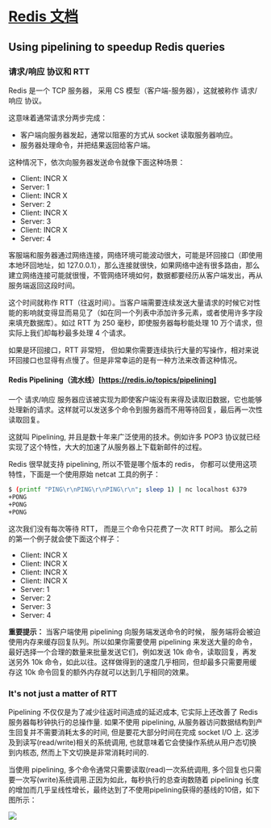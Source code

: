 # [Redis 文档](https://redis.io/documentation)

## Using pipelining to speedup Redis queries

### 请求/响应 协议和 RTT

Redis 是一个 TCP 服务器， 采用 CS 模型（客户端-服务器），这就被称作 请求/响应 协议。

这意味着通常请求分两步完成：

- 客户端向服务器发起，通常以阻塞的方式从 socket 读取服务器响应。
- 服务器处理命令，并把结果返回给客户端。

这种情况下，依次向服务器发送命令就像下面这种场景：

- Client: INCR X
- Server: 1
- Client: INCR X
- Server: 2
- Client: INCR X
- Server: 3
- Client: INCR X
- Server: 4

客服端和服务器通过网络连接，网络环境可能波动很大，可能是环回接口（即使用本地环回地址，如 127.0.0.1），那么连接就很快，如果网络中途有很多路由，那么建立网络连接可能就很慢，不管网络环境如何，数据都要经历从客户端发出，再从服务端返回这段时间。

这个时间就称作 RTT（往返时间）。当客户端需要连续发送大量请求的时候它对性能的影响就变得显而易见了（如在同一个列表中添加许多元素，或者使用许多字段来填充数据库）。如过 RTT 为 250 毫秒，即使服务器每秒能处理 10 万个请求，但实际上我们却每秒最多处理 4 个请求。

如果是环回接口，RTT 非常短， 但如果你需要连续执行大量的写操作，相对来说环回接口也显得有点慢了。但是非常幸运的是有一种方法来改善这种情况。

#### Redis Pipelining（流水线）[https://redis.io/topics/pipelining]

一个 请求/响应 服务器应该被实现为即使客户端没有来得及读取旧数据，它也能够处理新的请求。这样就可以发送多个命令到服务器而不用等待回复，最后再一次性读取回复。

这就叫 Pipelining, 并且是数十年来广泛使用的技术。例如许多 POP3 协议就已经实现了这个特性，大大的加速了从服务器上下载新邮件的过程。

Redis 很早就支持 pipelining, 所以不管是哪个版本的 redis， 你都可以使用这项特性，下面是一个使用原始 netcat 工具的例子：

``` sh
$ (printf "PING\r\nPING\r\nPING\r\n"; sleep 1) | nc localhost 6379
+PONG
+PONG
+PONG
```

这次我们没有每次等待 RTT， 而是三个命令只花费了一次 RTT 时间。
那么之前的第一个例子就会使下面这个样子：

- Client: INCR X
- Client: INCR X
- Client: INCR X
- Client: INCR X
- Server: 1
- Server: 2
- Server: 3
- Server: 4

**重要提示：** 当客户端使用 pipelining 向服务端发送命令的时候， 服务端将会被迫使用内存来缓存回复队列。所以如果你需要使用 pipelining 来发送大量的命令，最好选择一个合理的数量来批量发送它们，例如发送 10k 命令，读取回复，再发送另外 10k 命令，如此以往。这样做得到的速度几乎相同，但却最多只需要用缓存这 10k 命令回复的额外内存就可以达到几乎相同的效果。

### It's not just a matter of RTT

Pipelining 不仅仅是为了减少往返时间造成的延迟成本, 它实际上还改善了 Redis 服务器每秒钟执行的总操作量. 如果不使用 pipelining, 从服务器访问数据结构到产生回复并不需要消耗太多的时间, 但是要花大部分时间在完成 socket I/O 上. 这涉及到读写(read/write)相关的系统调用, 也就意味着它会使操作系统从用户态切换到内核态, 然而上下文切换是非常消耗时间的.

当使用 pipelining, 多个命令通常只需要读取(read)一次系统调用, 多个回复也只需要一次写(write)系统调用.正因为如此，每秒执行的总查询数随着 pipelining 长度的增加而几乎呈线性增长，最终达到了不使用pipelining获得的基线的10倍，如下图所示：

![](http://redis.io/images/redisdoc/pipeline_iops.png)